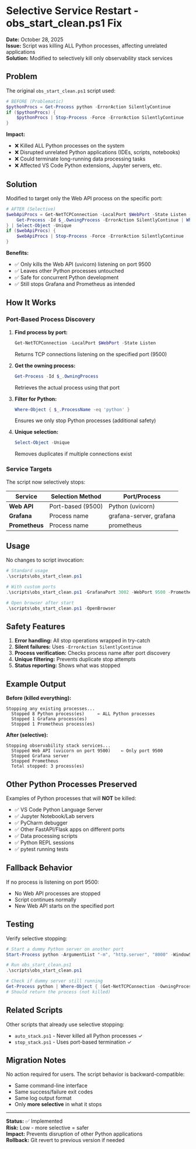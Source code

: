 # Selective Service Restart - obs_start_clean.ps1 Fix

**Date:** October 28, 2025  
**Issue:** Script was killing ALL Python processes, affecting unrelated applications  
**Solution:** Modified to selectively kill only observability stack services

## Problem

The original `obs_start_clean.ps1` script used:

```powershell
# BEFORE (Problematic)
$pythonProcs = Get-Process python -ErrorAction SilentlyContinue
if ($pythonProcs) {
    $pythonProcs | Stop-Process -Force -ErrorAction SilentlyContinue
}
```

**Impact:**
- ❌ Killed ALL Python processes on the system
- ❌ Disrupted unrelated Python applications (IDEs, scripts, notebooks)
- ❌ Could terminate long-running data processing tasks
- ❌ Affected VS Code Python extensions, Jupyter servers, etc.

## Solution

Modified to target only the Web API process on the specific port:

```powershell
# AFTER (Selective)
$webApiProcs = Get-NetTCPConnection -LocalPort $WebPort -State Listen -ErrorAction SilentlyContinue | ForEach-Object {
    Get-Process -Id $_.OwningProcess -ErrorAction SilentlyContinue | Where-Object { $_.ProcessName -eq 'python' }
} | Select-Object -Unique
if ($webApiProcs) {
    $webApiProcs | Stop-Process -Force -ErrorAction SilentlyContinue
}
```

**Benefits:**
- ✅ Only kills the Web API (uvicorn) listening on port 9500
- ✅ Leaves other Python processes untouched
- ✅ Safe for concurrent Python development
- ✅ Still stops Grafana and Prometheus as intended

## How It Works

### Port-Based Process Discovery

1. **Find process by port:**
   ```powershell
   Get-NetTCPConnection -LocalPort $WebPort -State Listen
   ```
   Returns TCP connections listening on the specified port (9500)

2. **Get the owning process:**
   ```powershell
   Get-Process -Id $_.OwningProcess
   ```
   Retrieves the actual process using that port

3. **Filter for Python:**
   ```powershell
   Where-Object { $_.ProcessName -eq 'python' }
   ```
   Ensures we only stop Python processes (additional safety)

4. **Unique selection:**
   ```powershell
   Select-Object -Unique
   ```
   Removes duplicates if multiple connections exist

### Service Targets

The script now selectively stops:

| Service | Selection Method | Port/Process |
|---------|-----------------|--------------|
| **Web API** | Port-based (9500) | Python (uvicorn) |
| **Grafana** | Process name | grafana-server, grafana |
| **Prometheus** | Process name | prometheus |

## Usage

No changes to script invocation:

```powershell
# Standard usage
.\scripts\obs_start_clean.ps1

# With custom ports
.\scripts\obs_start_clean.ps1 -GrafanaPort 3002 -WebPort 9500 -PrometheusPort 9091

# Open browser after start
.\scripts\obs_start_clean.ps1 -OpenBrowser
```

## Safety Features

1. **Error handling:** All stop operations wrapped in try-catch
2. **Silent failures:** Uses `-ErrorAction SilentlyContinue`
3. **Process verification:** Checks process name after port discovery
4. **Unique filtering:** Prevents duplicate stop attempts
5. **Status reporting:** Shows what was stopped

## Example Output

**Before (killed everything):**
```
Stopping any existing processes...
  Stopped 8 Python process(es)     ← ALL Python processes
  Stopped 1 Grafana process(es)
  Stopped 1 Prometheus process(es)
```

**After (selective):**
```
Stopping observability stack services...
  Stopped Web API (uvicorn on port 9500)    ← Only port 9500
  Stopped Grafana server
  Stopped Prometheus
  Total stopped: 3 process(es)
```

## Other Python Processes Preserved

Examples of Python processes that will **NOT** be killed:

- ✅ VS Code Python Language Server
- ✅ Jupyter Notebook/Lab servers
- ✅ PyCharm debugger
- ✅ Other FastAPI/Flask apps on different ports
- ✅ Data processing scripts
- ✅ Python REPL sessions
- ✅ pytest running tests

## Fallback Behavior

If no process is listening on port 9500:
- No Web API processes are stopped
- Script continues normally
- New Web API starts on the specified port

## Testing

Verify selective stopping:

```powershell
# Start a dummy Python server on another port
Start-Process python -ArgumentList "-m", "http.server", "8000" -WindowStyle Hidden

# Run obs_start_clean.ps1
.\scripts\obs_start_clean.ps1

# Check if dummy server still running
Get-Process python | Where-Object { (Get-NetTCPConnection -OwningProcess $_.Id -ErrorAction SilentlyContinue).LocalPort -eq 8000 }
# Should return the process (not killed)
```

## Related Scripts

Other scripts that already use selective stopping:
- `auto_stack.ps1` - Never killed all Python processes ✓
- `stop_stack.ps1` - Uses port-based termination ✓

## Migration Notes

No action required for users. The script behavior is backward-compatible:
- Same command-line interface
- Same success/failure exit codes
- Same log output format
- Only **more selective** in what it stops

---

**Status:** ✅ Implemented  
**Risk:** Low - more selective = safer  
**Impact:** Prevents disruption of other Python applications  
**Rollback:** Git revert to previous version if needed
